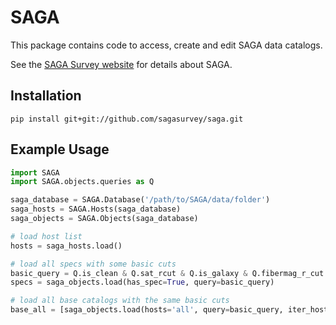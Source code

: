 SAGA
====

This package contains code to access, create and edit SAGA data catalogs.

See the [SAGA Survey website](http://sagasurvey.org/) for details about SAGA.

## Installation

    pip install git+git://github.com/sagasurvey/saga.git


## Example Usage

```python
import SAGA
import SAGA.objects.queries as Q

saga_database = SAGA.Database('/path/to/SAGA/data/folder')
saga_hosts = SAGA.Hosts(saga_database)
saga_objects = SAGA.Objects(saga_database)

# load host list
hosts = saga_hosts.load()

# load all specs with some basic cuts
basic_query = Q.is_clean & Q.sat_rcut & Q.is_galaxy & Q.fibermag_r_cut & Q.faint_end_limit
specs = saga_objects.load(has_spec=True, query=basic_query)

# load all base catalogs with the same basic cuts
base_all = [saga_objects.load(hosts='all', query=basic_query, iter_hosts=True)]
```
